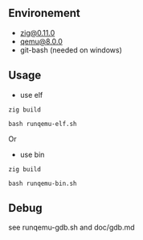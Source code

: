 ## Environement

- zig@0.11.0
- qemu@8.0.0
- git-bash (needed on windows)

## Usage

- use elf
```shell
zig build 

bash runqemu-elf.sh
```

Or

- use bin
```shell
zig build

bash runqemu-bin.sh
```

## Debug

see runqemu-gdb.sh and doc/gdb.md